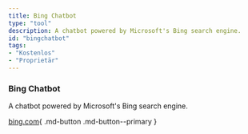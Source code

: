 ```yaml
---
title: Bing Chatbot
type: "tool"
description: A chatbot powered by Microsoft's Bing search engine.
id: "bingchatbot"
tags:
- "Kostenlos"
- "Proprietär"
---
```


### Bing Chatbot

A chatbot powered by Microsoft's Bing search engine.

[bing.com](https://bing.com/){ .md-button .md-button--primary } 
